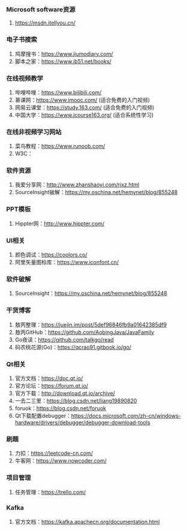 ### Microsoft software资源

1.  https://msdn.itellyou.cn/



### 电子书搜索

1.  鸠摩搜书：https://www.jiumodiary.com/
2.  脚本之家：https://www.jb51.net/books/



### 在线视频教学

1.  哔哩哔哩：https://www.bilibili.com/
2.  慕课网：https://www.imooc.com/ (适合免费的入门视频)
3.  网易云课堂：https://study.163.com/ (适合免费的入门视频)
4.  中国大学：https://www.icourse163.org/ (适合系统性学习)



### 在线非视频学习网站

1.  菜鸟教程：https://www.runoob.com/
2.  W3C：



### 软件资源

1.  我爱分享网：http://www.zhanshaoyi.com/rjxz.html
2.  SourceInsight破解：https://my.oschina.net/hemynet/blog/855248



### PPT模板

1.  Hippter网：http://www.hippter.com/



### UI相关

1.  颜色调试：https://coolors.co/
2.  阿里矢量图标库：https://www.iconfont.cn/



### 软件破解

1.  SourceInsight：https://my.oschina.net/hemynet/blog/855248





### 干货博客

1.  敖丙整理：https://juejin.im/post/5def96846fb9a01642385df9
2.  敖丙GitHub：https://github.com/AobingJava/JavaFamily
3.  Go夜读：https://github.com/talkgo/read
4.  码农桃花源(Go)：https://qcrao91.gitbook.io/go/



### Qt相关

1.  官方文档：https://doc.qt.io/
2.  官方论坛：https://forum.qt.io/
3.  官方下载：http://download.qt.io/archive/
4.  一去二三里：https://blog.csdn.net/liang19890820
5.  foruok：https://blog.csdn.net/foruok
6.  Qt下载配置debugger：https://docs.microsoft.com/zh-cn/windows-hardware/drivers/debugger/debugger-download-tools



### 刷题

1.  力扣：https://leetcode-cn.com/
2.  牛客网：https://www.nowcoder.com/



### 项目管理

1.  任务管理：https://trello.com/



### Kafka

1.  官方文档：https://kafka.apachecn.org/documentation.html